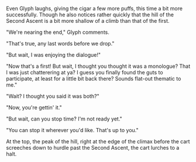 Even Glyph laughs, giving the cigar a few more puffs, this time a bit more successfully. Though he also notices rather quickly that the hill of the Second Ascent is a bit more shallow of a climb than that of the first.

"We're nearing the end," Glyph comments.

"That's true, any last words before we drop."

"But wait, I was enjoying the dialogue!"

"Now that's a first! But wait, I thought you thought it was a monologue? That I was just chatterering at ya? I guess you finally found the guts to participate, at least for a little bit back there? Sounds flat-out thematic to me."

"Wait? I thought you said it was both?"

"Now, you're gettin' it."

"But wait, can you stop time? I'm not ready yet."

"You can stop it wherever you'd like. That's up to you."

At the top, the peak of the hill, right at the edge of the climax before the cart screeches down to hurdle past the Second Ascent, the cart lurches to a halt.